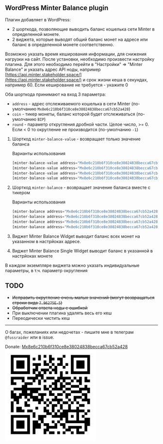 ## WordPress Minter Balance plugin

Плагин добавляет в WordPress:
 - 2 шорткода, позволяющие выводить баланс кошелька сети Minter в определенной монете.
 - 2 виджета, которые выводят общий баланс монет на адресе или баланс в определенной монете соответственно.

Возможно указать время кеширования информации, для снижения нагрузки на сайт.
После установки, необходимо произвести настройку плагина. Для этого 
необходимо перейти в "Настройки" => "Minter Balance" и указать адрес 
API ноды, например 
[https://api.minter.stakeholder.space/](https://api.minter.stakeholder.space/)
и срок жизни кеша в секундах, например 60. Если кеширование не требуется - укажите 0

Оба шорткода принимают на вход 3 параметра:
 - `address` - адрес отслеживаемого кошелька в сети Minter 
 (по-умолчанию `Mx8e6c210b6f310ce8e38024838becca67cb52a428`)
 - `coin` - тикер монеты, баланс которой будет отслеживаться 
 (по-умолчанию `BIP`)
 - `round` - параметр откругления дробной части. Целое число, >= 0. 
 Если < 0 то округление не производится (по-умолчанию `-1`)

1. Шорткод `minter-balance-value` - возвращает только значение баланса
    
    Варианты использования
    ```php
    [minter-balance-value address="Mx8e6c210b6f310ce8e38024838becca67cb52a428"]
    [minter-balance-value address="Mx8e6c210b6f310ce8e38024838becca67cb52a428" coin="KARMA"]
    [minter-balance-value address="Mx8e6c210b6f310ce8e38024838becca67cb52a428" coin="BIP" round="4"]
    [minter-balance-value address="Mx8e6c210b6f310ce8e38024838becca67cb52a428" round="0"]
    ```

2. Шорткод `minter-balance` - возвращает значение баланса вместе с тикером

    Варианты использования
    ```php
    [minter-balance address="Mx8e6c210b6f310ce8e38024838becca67cb52a428"]
    [minter-balance address="Mx8e6c210b6f310ce8e38024838becca67cb52a428" coin="KARMA"]
    [minter-balance address="Mx8e6c210b6f310ce8e38024838becca67cb52a428" coin="BIP" round="4"]
    [minter-balance address="Mx8e6c210b6f310ce8e38024838becca67cb52a428" round="0"]
    ```
3. Виджет Minter Balance Widget выводит баланс всех монет на указанном в настрйоках адресе.
4. Виджет Minter Balance Single Widget выводит баланс в указанной в настрйоках монете

В каждом экземпляре виджета можно указать индивидуальные параметры, в т.ч. параметр округления  
## TODO

- ~~Исправить округление очень малых значений (могут возвращаться строки вида `7.96275E-5`)~~
- ~~Обработчик ответа ноды с ошибкой~~
- При выключении плагина удалять весь его кеш
- Переодически чистить кеш

---

О багах, пожеланиях или недочетах - пишите мне в телеграм `@fussraider` или в issue.

Donate: [Mx8e6c210b6f310ce8e38024838becca67cb52a428](https://minterscan.net/address/Mx8e6c210b6f310ce8e38024838becca67cb52a428)
![Donate](donate.png)